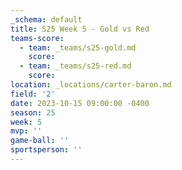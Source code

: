 ```yaml
---
_schema: default
title: S25 Week 5 - Gold vs Red
teams-score:
  - team: _teams/s25-gold.md
    score:
  - team: _teams/s25-red.md
    score:
location: _locations/carter-baron.md
field: '2'
date: 2023-10-15 09:00:00 -0400
season: 25
week: 5
mvp: ''
game-ball: ''
sportsperson: ''
---
```

